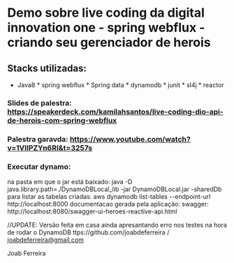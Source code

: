 # Demo sobre live coding da digital innovation one - spring webflux - criando seu gerenciador de herois
## Stacks utilizadas: 

  * Java8  * spring webflux  * Spring data * dynamodb  * junit  * sl4j * reactor
 
### Slides de palestra: https://speakerdeck.com/kamilahsantos/live-coding-dio-api-de-herois-com-spring-webflux
### Palestra garavda: https://www.youtube.com/watch?v=1VllPZYn6RI&t=3257s

### Executar dynamo: 
 na pasta em que o jar está baixado: java -D java.library.path=./DynamoDBLocal_lib -jar DynamoDBLocal.jar -sharedDb
para listar as tabelas criadas:  aws dynamodb list-tables --endpoint-url http://localhost:8000
documentacao gerada pela aplicação: swagger: http://localhost:8080/swagger-ui-heroes-reactive-api.html

//UPDATE: Versão feita em casa ainda apresantando erro nos testes na hora de rodar o DynamoDB
ttps://github.com/joabdeferreira / 
joabdeferreira@gmail.com

Joab Ferreira